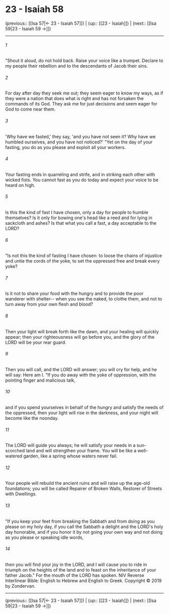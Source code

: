 # 23 - Isaiah 58

(previous:: [[Isa 57|← 23 - Isaiah 57]]) | (up:: [[23 - Isaiah]]) | (next:: [[Isa 59|23 - Isaiah 59 →]])

***


###### 1 
"Shout it aloud, do not hold back. Raise your voice like a trumpet. Declare to my people their rebellion and to the descendants of Jacob their sins. 

###### 2 
For day after day they seek me out; they seem eager to know my ways, as if they were a nation that does what is right and has not forsaken the commands of its God. They ask me for just decisions and seem eager for God to come near them. 

###### 3 
'Why have we fasted,' they say, 'and you have not seen it? Why have we humbled ourselves, and you have not noticed?' "Yet on the day of your fasting, you do as you please and exploit all your workers. 

###### 4 
Your fasting ends in quarreling and strife, and in striking each other with wicked fists. You cannot fast as you do today and expect your voice to be heard on high. 

###### 5 
Is this the kind of fast I have chosen, only a day for people to humble themselves? Is it only for bowing one's head like a reed and for lying in sackcloth and ashes? Is that what you call a fast, a day acceptable to the LORD? 

###### 6 
"Is not this the kind of fasting I have chosen: to loose the chains of injustice and untie the cords of the yoke, to set the oppressed free and break every yoke? 

###### 7 
Is it not to share your food with the hungry and to provide the poor wanderer with shelter-- when you see the naked, to clothe them, and not to turn away from your own flesh and blood? 

###### 8 
Then your light will break forth like the dawn, and your healing will quickly appear; then your righteousness will go before you, and the glory of the LORD will be your rear guard. 

###### 9 
Then you will call, and the LORD will answer; you will cry for help, and he will say: Here am I. "If you do away with the yoke of oppression, with the pointing finger and malicious talk, 

###### 10 
and if you spend yourselves in behalf of the hungry and satisfy the needs of the oppressed, then your light will rise in the darkness, and your night will become like the noonday. 

###### 11 
The LORD will guide you always; he will satisfy your needs in a sun-scorched land and will strengthen your frame. You will be like a well-watered garden, like a spring whose waters never fail. 

###### 12 
Your people will rebuild the ancient ruins and will raise up the age-old foundations; you will be called Repairer of Broken Walls, Restorer of Streets with Dwellings. 

###### 13 
"If you keep your feet from breaking the Sabbath and from doing as you please on my holy day, if you call the Sabbath a delight and the LORD's holy day honorable, and if you honor it by not going your own way and not doing as you please or speaking idle words, 

###### 14 
then you will find your joy in the LORD, and I will cause you to ride in triumph on the heights of the land and to feast on the inheritance of your father Jacob." For the mouth of the LORD has spoken. NIV Reverse Interlinear Bible: English to Hebrew and English to Greek. Copyright © 2019 by Zondervan.

***

(previous:: [[Isa 57|← 23 - Isaiah 57]]) | (up:: [[23 - Isaiah]]) | (next:: [[Isa 59|23 - Isaiah 59 →]])
